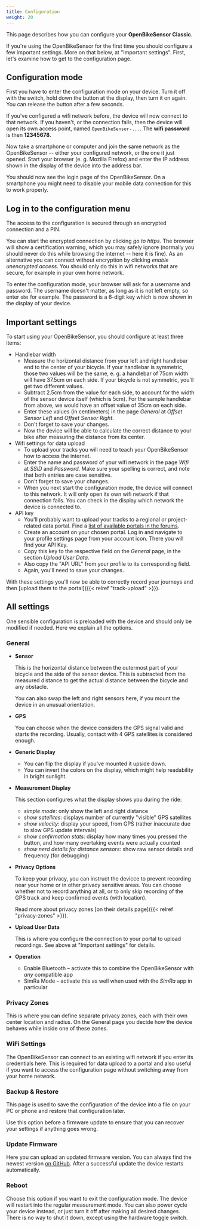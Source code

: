 ```yaml
---
title: Configuration
weight: 20
---
```


This page describes how you can configure your **OpenBikeSensor Classic**.

If you're using the OpenBikeSensor for the first time you should configure a
few important settings. More on that below, at "Important settings". First,
let's examine how to get to the configuration page.

## Configuration mode

First you have to enter the configuration mode on your device. Turn it off with
the switch, hold down the button at the display, then turn it on again. You can
release the button after a few seconds. 

If you've configured a wifi network before, the device will now connect to that
network. If you haven't, or the connection fails, then the device will open its
own access point, named `OpenBikeSensor-...`. The **wifi password** is then **12345678**.

Now take a smartphone or computer and join the same network as the
OpenBikeSensor -- either your configured network, or the one it just opened.
Start your browser (e. g. Mozilla Firefox) and enter the IP address shown in
the display of the device into the address bar.

You should now see the login page of the OpenBikeSensor. On a smartphone you might
need to disable your mobile data connection for this to work properly.

## Log in to the configuration menu

The access to the configuration is secured through an encrypted connection and
a PIN.

You can start the encrypted connection by clicking *go to https*. The browser
will show a certification warning, which you may safely ignore (normally you
should never do this while browsing the internet -- here it is fine). As an
alternative you can connect without encryption by clicking *enable unencrypted
access*. You should only do this in wifi networks that are secure, for example
in your own home network.

To enter the configuration mode, your browser will ask for a username and
password. The username doesn't matter, as long as it is not left  empty, so
enter `obs` for example. The password is a 6-digit key which is now shown in
the display of your device. 

## Important settings

To start using your OpenBikeSensor, you should configure at least three items: 

* Handlebar width
  - Measure the horizontal distance from your left and right handlebar end to
    the center of your bicycle. If your handlebar is symmetric, those two
    values will be the same, e. g. a handlebar of 75cm width will have 37.5cm
    on each side. If your bicycle is not symmetric, you'll get two different
    values.
  - Subtract 2.5cm from the value for each side, to account for the width of the
    sensor device itself (which is 5cm). For the sample handlebar from above, we would
    have an offset value of 35cm on each side.
  - Enter these values (in centimeters) in the page *General* at *Offset Sensor Left*
    and *Offset Sensor Right*.
  - Don't forget to save your changes.
  - Now the device will be able to calculate the correct distance to your bike
    after measuring the distance from its center.
* Wifi settings for data upload
  - To upload your tracks you will need to teach your OpenBikeSensor how to 
    access the internet.
  - Enter the name and password of your wifi network in the page *Wifi* at
    *SSID* and *Password*. Make sure your spelling is correct, and note that
    both entries are case sensitive.
  - Don't forget to save your changes.
  - When you next start the configuration mode, the device will connect to this
    network. It will only open its own wifi network if that connection fails. 
    You can check in the display which network the device is connected to.
* API key
  - You'll probably want to upload your tracks to a regional or project-related
    data portal. Find a [list of available portals in the forums](https://forum.openbikesensor.org/t/uebersicht-verfuegbarer-portale/688).
  - Create an account on your chosen portal. Log in and navigate to your profile settings page
    from your account icon. There you will find your API Key.
  - Copy this key to the respective field on the *General* page, in the section
    *Upload User Data*.
  - Also copy the "API URL" from your profile to its corresponding field.
  - Again, you'll need to save your changes.

With these settings you'll now be able to correctly record your journeys and then
[upload them to the portal]({{< relref "track-upload" >}}).

## All settings

One sensible configuration is preloaded with the device and should only
be modified if needed. Here we explain all the options.

### General

* **Sensor**
  
  This is the horizontal distance between the outermost part of your bicycle
  and the side of the sensor device. This is subtracted from the measured
  distance to get the actual distance between the bicycle and any obstacle.

  You can also swap the left and right sensors here, if you mount the device in
  an unusual orientation.

* **GPS**

  You can choose when the device considers the GPS signal valid and starts the
  recording. Usually, contact with 4 GPS satellites is considered enough.

* **Generic Display**

  * You can flip the display if you've mounted it upside down.
  * You can invert the colors on the display, which might help readability in bright sunlight.

* **Measurement Display**

  This section configures what the display shows you during the ride:

  * *simple mode*: only show the left and right distance
  * *show satellites*: displays number of currently "visible" GPS satellites
  * *show velocity*: display your speed, from GPS (rather inaccurate due to slow GPS update intervals)
  * *show confirmation stats*: display how many times you pressed the button, and how many overtaking events were actually counted
  * *show nerd details for distance sensors*: show raw sensor details and frequency (for debugging)

* **Privacy Options**

  To keep your privacy, you can instruct the devicce to prevent recording near
  your home or in other privacy sensitive areas. You can choose whether not to
  record anything at all, or to only skip recording of the GPS track and keep
  confirmed events (with location).  

  Read more about privacy zones [on their details page]({{< relref "privacy-zones" >}}).

* **Upload User Data**

  This is where you configure the connection to your portal to upload
  recordings. See above at "Important settings" for details.

* **Operation**

  * Enable Bluetooth – activate this to combine the OpenBikeSensor with *any* compatible app
  * SimRa Mode – activate this as well when used with the *SimRa* app in particular

### Privacy Zones

This is where you can define separate privacy zones, each with their own center
location and radius. On the General page you decide how the device behaves
while inside one of these zones.

### WiFi Settings

The OpenBikeSensor can connect to an existing wifi network if you enter its
credentials here. This is required for data upload to a portal and also useful
if you want to access the configuration page without switching away from your
home network.

### Backup & Restore

This page is used to save the configuration of the device into a file on your
PC or phone and restore that configuration later.

Use this option before a firmware update to ensure that you can recover your
settings if anything goes wrong.

### Update Firmware

Here you can upload an updated firmware version. You can always find the newest
version [on
GitHub](https://github.com/openbikesensor/OpenBikeSensorFirmware/releases).
After a successful update the device restarts automatically.

### Reboot

Choose this option if you want to exit the configuration mode. The device will
restart into the regular measurement mode. You can also power cycle your device
instead, or just turn it off after making all desired changes. There is no way
to shut it down, except using the hardware toggle switch.
